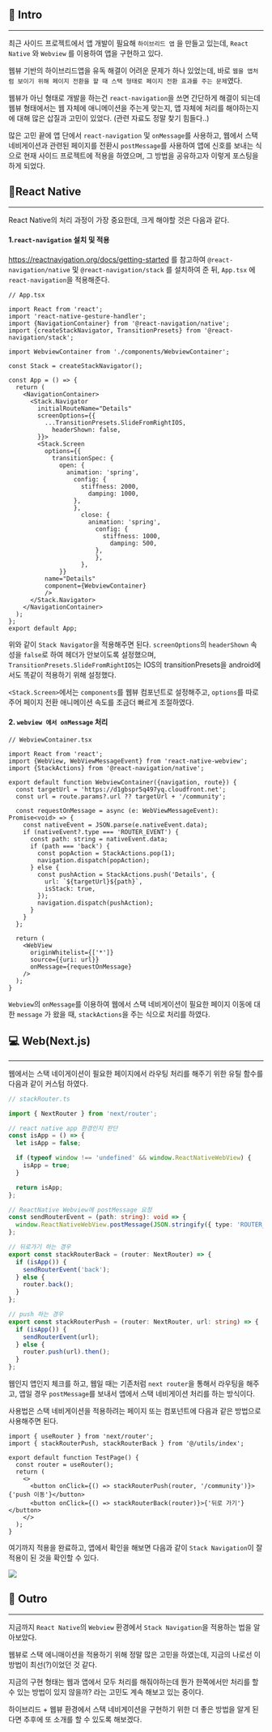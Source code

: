 ## 🎯 Intro
---
최근 사이드 프로젝트에서 앱 개발이 필요해 `하이브리드 앱` 을 만들고 있는데, `React Native` 와 `Webview` 를 이용하여 앱을 구현하고 있다.

웹뷰 기반의 하이브리드앱을 유독 해결이 어려운 문제가 하나 있었는데, 바로 `웹을 앱처럼 보이기 위해 페이지 전환을 할 때 스택 형태로 페이지 전환 효과를 주는 문제`였다.

웹뷰가 아닌 형태로 개발을 하는건 `react-navigation`을 쓰면 간단하게
해결이 되는데 웹뷰 형태에서는 웹 자체에 애니메이션을 주는게 맞는지, 앱 자체에 처리를 해야하는지에 대해 많은 삽질과 고민이 있었다. (관련 자료도 정말 찾기 힘들다..)

많은 고민 끝에 앱 단에서 `react-navigation` 및 `onMessage`를 사용하고, 웹에서 스택 네비게이션과 관련된 페이지를 전환시 `postMessage`를 사용하여 앱에 신호를 보내는 식으로 현재 사이드 프로젝트에 적용을 하였으며, 그 방법을 공유하고자 이렇게 포스팅을 하게 되었다.



## 📱React Native
---
React Native의 처리 과정이 가장 중요한데, 크게 해야할 것은 다음과 같다.

#### 1.`react-navigation` 설치 및 적용

https://reactnavigation.org/docs/getting-started
를 참고하여 `@react-navigation/native` 및 `@react-navigation/stack` 를 설치하여 준 뒤, `App.tsx` 에 `react-navigation`을 적용해준다.

``` tsx
// App.tsx

import React from 'react';
import 'react-native-gesture-handler';
import {NavigationContainer} from '@react-navigation/native';
import {createStackNavigator, TransitionPresets} from '@react-navigation/stack';

import WebviewContainer from './components/WebviewContainer';

const Stack = createStackNavigator();

const App = () => {
  return (
    <NavigationContainer>
      <Stack.Navigator
        initialRouteName="Details"
        screenOptions={{
          ...TransitionPresets.SlideFromRightIOS,
            headerShown: false,
        }}>
        <Stack.Screen
          options={{
            transitionSpec: {
              open: {
                animation: 'spring',
                  config: {
                    stiffness: 2000,
                      damping: 1000,
                  },
                  },
                    close: {
                      animation: 'spring',
                        config: {
                          stiffness: 1000,
                            damping: 500,
                        },
                        },
                    },
              }}
          name="Details"
          component={WebviewContainer}
          />
      </Stack.Navigator>
    </NavigationContainer>
  );
};
export default App;

```

위와 같이 `Stack Navigator`을 적용해주면 된다. `screenOptions`의 `headerShown` 속성을 `false`로 하여 헤더가 안보이도록 설정했으며, `TransitionPresets.SlideFromRightIOS`는 IOS의 transitionPresets을 android에서도 똑같이 적용하기 위해 설정했다.

`<Stack.Screen>`에서는 `components`를 웹뷰 컴포넌트로 설정해주고, `options`를 따로 주어 페이지 전환 애니메이션 속도를 조금더 빠르게 조절하였다.

#### 2. `webview 에서 onMessage` 처리

```tsx
// WebviewContainer.tsx

import React from 'react';
import {WebView, WebViewMessageEvent} from 'react-native-webview';
import {StackActions} from '@react-navigation/native';

export default function WebviewContainer({navigation, route}) {
  const targetUrl = 'https://d1gbspr5q497yq.cloudfront.net';
  const url = route.params?.url ?? targetUrl + '/community';

  const requestOnMessage = async (e: WebViewMessageEvent): Promise<void> => {
    const nativeEvent = JSON.parse(e.nativeEvent.data);
    if (nativeEvent?.type === 'ROUTER_EVENT') {
      const path: string = nativeEvent.data;
      if (path === 'back') {
        const popAction = StackActions.pop(1);
        navigation.dispatch(popAction);
      } else {
        const pushAction = StackActions.push('Details', {
          url: `${targetUrl}${path}`,
          isStack: true,
        });
        navigation.dispatch(pushAction);
      }
    }
  };

  return (
    <WebView
      originWhitelist={['*']}
      source={{uri: url}}
      onMessage={requestOnMessage}
    />
  );
}

```

`Webview`의 `onMessage`를 이용하여 웹에서 스택 네비게이션이 필요한 페이지 이동에 대한 `message` 가 왔을 때, `stackActions`을 주는 식으로 처리를 하였다.



## 💻 Web(Next.js)
---

웹에서는 스택 네이게이션이 필요한 페이지에서 라우팅 처리를 해주기 위한 유틸 함수를 다음과 같이 커스텀 하였다.

``` ts
// stackRouter.ts

import { NextRouter } from 'next/router';

// react native app 환경인지 판단
const isApp = () => {
  let isApp = false;

  if (typeof window !== 'undefined' && window.ReactNativeWebView) {
    isApp = true;
  }

  return isApp;
};

// ReactNative Webview에 postMessage 요청
const sendRouterEvent = (path: string): void => {
  window.ReactNativeWebView.postMessage(JSON.stringify({ type: 'ROUTER_EVENT', data: path }));
};

// 뒤로가기 하는 경우
export const stackRouterBack = (router: NextRouter) => {
  if (isApp()) {
    sendRouterEvent('back');
  } else {
    router.back();
  }
};

// push 하는 경우
export const stackRouterPush = (router: NextRouter, url: string) => {
  if (isApp()) {
    sendRouterEvent(url);
  } else {
    router.push(url).then();
  }
};
```

웹인지 앱인지 체크를 하고, 웹일 때는 기존처럼 `next router`을 통해서 라우팅을 해주고, 앱일 경우 `postMessage`를 보내서 앱에서 스택 네비게이션 처리를 하는 방식이다.

사용법은 스택 네비게이션을 적용하려는 페이지 또는 컴포넌트에 다음과 같은 방법으로 사용해주면 된다.
```tsx
import { useRouter } from 'next/router';
import { stackRouterPush, stackRouterBack } from '@/utils/index';

export default function TestPage() {
  const router = useRouter();
  return (
    <>
      <button onClick={() => stackRouterPush(router, '/community')}>{'push 이동'}</button>
      <button onClick={() => stackRouterBack(router)}>{'뒤로 가기'}</button>
    </>
  );
}
```

여기까지 적용을 완료하고, 앱에서 확인을 해보면 다음과 같이 `Stack Navigation`이 잘 적용이 된 것을 확인할 수 있다.

![](https://images.velog.io/images/rkd028/post/0d1477af-e93c-4c16-a3db-49069daa778f/Feb-05-2022%2019-38-35.gif)



## 🙌 Outro
---
지금까지 `React Native`의 `Webview` 환경에서 `Stack Navigation`을 적용하는 법을 알아보았다.

웹뷰로 스택 에니매이션을 적용하기 위해 정말 많은 고민을 하였는데, 지금의 나로선 이 방법이 최선(?)이었던 것 같다.

지금의 구현 형태는 웹과 앱에서 모두 처리를 해줘야하는데 뭔가 한쪽에서만 처리를 할 수 있는 방법이 있지 않을까? 라는 고민도 계속 해보고 있는 중이다.

하이브리드 + 웹뷰 환경에서 스택 네비게이션을 구현하기 위한 더 좋은 방법을 알게 된다면 추후에 또 소개를 할 수 있도록 해보겠다.

